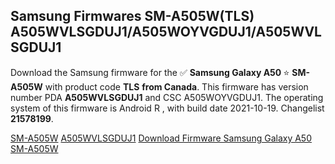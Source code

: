 <h2>Samsung Firmwares SM-A505W(TLS) A505WVLSGDUJ1/A505WOYVGDUJ1/A505WVLSGDUJ1</h2>
Download the Samsung firmware for the ✅ <strong>Samsung Galaxy A50 </strong> ⭐ <strong>SM-A505W</strong> with product code <strong>TLS</strong> <strong> from Canada</strong>. This firmware has version number PDA <strong>A505WVLSGDUJ1</strong> and CSC A505WOYVGDUJ1. The operating system of this firmware is Android R , with build date 2021-10-19. Changelist <strong>21578199</strong>.


[SM-A505W](https://samfirm.shop/samsung/model/SM-A505W)
[A505WVLSGDUJ1](https://samfirm.shop/samsung/pda/A505WVLSGDUJ1)
[Download Firmware Samsung Galaxy A50 SM-A505W](https://samfirm.shop/samsung/firmware/466297)
